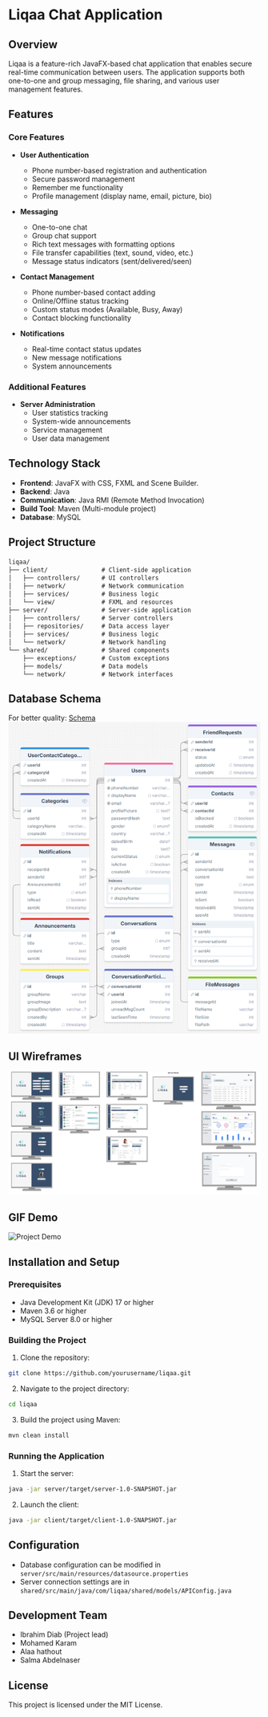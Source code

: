 # Liqaa Chat Application

## Overview
Liqaa is a feature-rich JavaFX-based chat application that enables secure real-time communication between users. The application supports both one-to-one and group messaging, file sharing, and various user management features.

## Features

### Core Features
- **User Authentication**
  - Phone number-based registration and authentication
  - Secure password management
  - Remember me functionality
  - Profile management (display name, email, picture, bio)

- **Messaging**
  - One-to-one chat
  - Group chat support
  - Rich text messages with formatting options
  - File transfer capabilities (text, sound, video, etc.)
  - Message status indicators (sent/delivered/seen)

- **Contact Management**
  - Phone number-based contact adding
  - Online/Offline status tracking
  - Custom status modes (Available, Busy, Away)
  - Contact blocking functionality

- **Notifications**
  - Real-time contact status updates
  - New message notifications
  - System announcements

### Additional Features
- **Server Administration**
  - User statistics tracking
  - System-wide announcements
  - Service management
  - User data management

## Technology Stack
- **Frontend**: JavaFX with CSS, FXML and Scene Builder.
- **Backend**: Java
- **Communication**: Java RMI (Remote Method Invocation)
- **Build Tool**: Maven (Multi-module project)
- **Database**: MySQL
## Project Structure
```
liqaa/
├── client/               # Client-side application
│   ├── controllers/      # UI controllers
│   ├── network/          # Network communication
│   ├── services/         # Business logic
│   └── view/             # FXML and resources
├── server/               # Server-side application
│   ├── controllers/      # Server controllers
│   ├── repositories/     # Data access layer
│   ├── services/         # Business logic
│   └── network/          # Network handling
└── shared/               # Shared components
    ├── exceptions/       # Custom exceptions
    ├── models/           # Data models
    └── network/          # Network interfaces
```

## Database Schema
For better quality: [Schema](https://drawsql.app/teams/iti-41/diagrams/chatting-app)
![Database Schema](./readme_resources/images/schema.png)

## UI Wireframes
![UI Wireframes](./readme_resources/images/wireframes.png)

## GIF Demo
![Project Demo](./readme_resources/images/demo.gif)

## Installation and Setup

### Prerequisites
- Java Development Kit (JDK) 17 or higher
- Maven 3.6 or higher
- MySQL Server 8.0 or higher

### Building the Project
1. Clone the repository:
```bash
git clone https://github.com/yourusername/liqaa.git
```

2. Navigate to the project directory:
```bash
cd liqaa
```

3. Build the project using Maven:
```bash
mvn clean install
```

### Running the Application
1. Start the server:
```bash
java -jar server/target/server-1.0-SNAPSHOT.jar
```

2. Launch the client:
```bash
java -jar client/target/client-1.0-SNAPSHOT.jar
```

## Configuration
- Database configuration can be modified in `server/src/main/resources/datasource.properties`
- Server connection settings are in `shared/src/main/java/com/liqaa/shared/models/APIConfig.java`

## Development Team
- Ibrahim Diab (Project lead)
- Mohamed Karam
- Alaa hathout
- Salma Abdelnaser

## License
This project is licensed under the MIT License.


